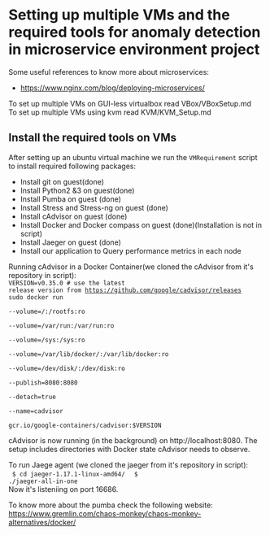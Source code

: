 # Setting up multiple VMs and the required tools for anomaly detection in microservice environment project
Some useful references to know more about microservices:
 * https://www.nginx.com/blog/deploying-microservices/

To set up multiple VMs on GUI-less virtualbox read VBox/VBoxSetup.md <br/>
To set up multiple VMs using kvm read KVM/KVM_Setup.md <br/>

## Install the required tools on VMs
After setting up an ubuntu virtual machine we run the <code>VMRequirement</code> script to install required following packages:<br/>
* Install git on guest(done)
* Install Python2 &3 on guest(done)
* Install Pumba on guest (done)
* Install Stress and Stress-ng on guest (done)
* Install cAdvisor on guest (done)
* Install Docker and Docker compass on guest (done)(Installation is not in script)
* Install Jaeger on guest (done)
* Install our application to Query performance metrics in each node

Running cAdvisor in a Docker Container(we cloned the cAdvisor from it's repository in script):<br/>
<code>VERSION=v0.35.0 # use the latest release version from https://github.com/google/cadvisor/releases
sudo docker run \
  --volume=/:/rootfs:ro \
  --volume=/var/run:/var/run:ro \
  --volume=/sys:/sys:ro \
  --volume=/var/lib/docker/:/var/lib/docker:ro \
  --volume=/dev/disk/:/dev/disk:ro \
  --publish=8080:8080 \
  --detach=true \
  --name=cadvisor \
  gcr.io/google-containers/cadvisor:$VERSION </code>
  
cAdvisor is now running (in the background) on http://localhost:8080. The setup includes directories with Docker state cAdvisor needs to observe.

To run Jaege agent (we cloned the jaeger from it's repository in script):<br/>
<code> $ cd jaeger-1.17.1-linux-amd64/ </code>
<code> $ ./jaeger-all-in-one </code><br/>
Now it's listeniing on port 16686.

To know more about the pumba check the following website:
https://www.gremlin.com/chaos-monkey/chaos-monkey-alternatives/docker/




